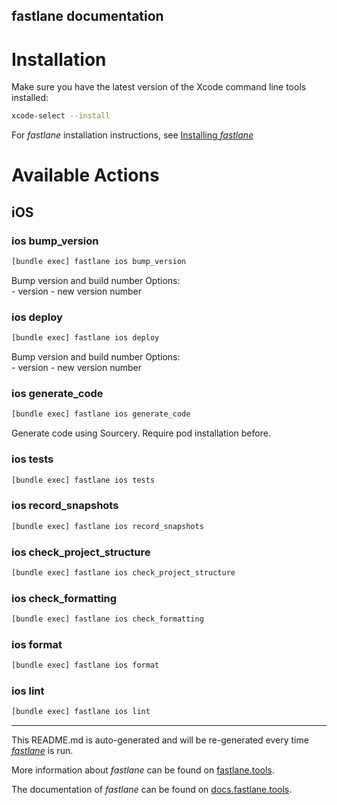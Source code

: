 fastlane documentation
----

# Installation

Make sure you have the latest version of the Xcode command line tools installed:

```sh
xcode-select --install
```

For _fastlane_ installation instructions, see [Installing _fastlane_](https://docs.fastlane.tools/#installing-fastlane)

# Available Actions

## iOS

### ios bump_version

```sh
[bundle exec] fastlane ios bump_version
```

Bump version and build number
    Options:  
    - version - new version number
    

### ios deploy

```sh
[bundle exec] fastlane ios deploy
```

Bump version and build number
    Options:  
    - version - new version number
    

### ios generate_code

```sh
[bundle exec] fastlane ios generate_code
```

Generate code using Sourcery. Require pod installation before.

### ios tests

```sh
[bundle exec] fastlane ios tests
```



### ios record_snapshots

```sh
[bundle exec] fastlane ios record_snapshots
```



### ios check_project_structure

```sh
[bundle exec] fastlane ios check_project_structure
```



### ios check_formatting

```sh
[bundle exec] fastlane ios check_formatting
```



### ios format

```sh
[bundle exec] fastlane ios format
```



### ios lint

```sh
[bundle exec] fastlane ios lint
```



----

This README.md is auto-generated and will be re-generated every time [_fastlane_](https://fastlane.tools) is run.

More information about _fastlane_ can be found on [fastlane.tools](https://fastlane.tools).

The documentation of _fastlane_ can be found on [docs.fastlane.tools](https://docs.fastlane.tools).
